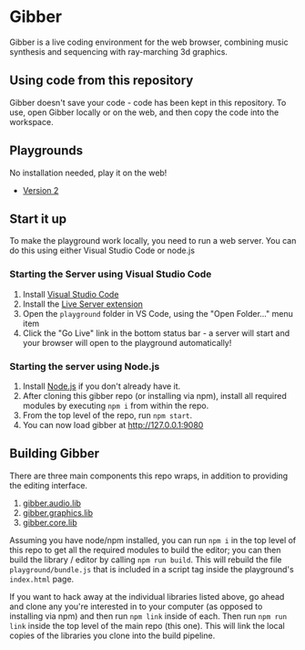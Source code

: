 # Gibber #
Gibber is a live coding environment for the web browser, combining music synthesis and sequencing with ray-marching 3d graphics.

## Using code from this repository ## 
Gibber doesn't save your code - code has been kept in this repository. To use, open Gibber locally or on the web, and then copy the code into the workspace. 

## Playgrounds ##
No installation needed, play it on the web!

- [Version 2](https://gibber.cc/alpha/playground/)

## Start it up ##

To make the playground work locally, you need to run a web server. You can do this using either Visual Studio Code or node.js

### Starting the Server using Visual Studio Code

1. Install [Visual Studio Code](https://code.visualstudio.com/)
2. Install the [Live Server extension](https://marketplace.visualstudio.com/items?itemName=ritwickdey.LiveServer)
3. Open the `playground` folder in VS Code, using the "Open Folder..." menu item
4. Click the "Go Live" link in the bottom status bar - a server will start and your browser will open to the playground automatically!

### Starting the server using Node.js

1. Install [Node.js](https://nodejs.org/en/) if you don't already have it.
2. After cloning this gibber repo (or installing via npm), install all required modules by executing `npm i` from within the repo.
3. From the top level of the repo, run `npm start`. 
4. You can now load gibber at http://127.0.0.1:9080

## Building Gibber ##
There are three main components this repo wraps, in addition to providing the editing interface.

1. [gibber.audio.lib](https://github.com/charlieroberts/gibber.audio.lib)
2. [gibber.graphics.lib](https://github.com/charlieroberts/gibber.graphics.lib)
3. [gibber.core.lib](https://github.com/charlieroberts/gibber.core.lib)

Assuming you have node/npm installed, you can run `npm i` in the top level of this repo to get all the required modules to build the editor; you can then build the library / editor by calling `npm run build`. This will rebuild the file `playground/bundle.js` that is included in a script tag inside the playground's `index.html` page.

If you want to hack away at the individual libraries listed above, go ahead and clone any you're interested in to your computer (as opposed to installing via npm) and then run `npm link` inside of each. Then run `npm run link` inside the top level of the main repo (this one). This will link the local copies of the libraries you clone into the build pipeline.
